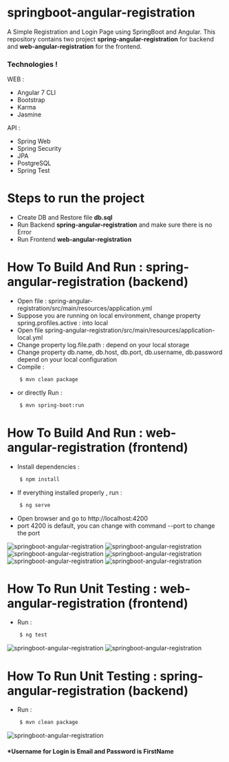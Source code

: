 # springboot-angular-registration
A Simple Registration and Login Page using SpringBoot and Angular. This repository contains two project **spring-angular-registration** for backend and **web-angular-registration** for the frontend.

### Technologies !
WEB :
  - Angular 7 CLI
  - Bootstrap
  - Karma
  - Jasmine
  
API :
  - Spring Web
  - Spring Security
  - JPA
  - PostgreSQL
  - Spring Test
  
# Steps to run the project 
  - Create DB and Restore file **db.sql**
  - Run Backend **spring-angular-registration** and make sure there is no Error
  - Run Frontend **web-angular-registration**
  
# How To Build And Run : spring-angular-registration (backend)
  - Open file : spring-angular-registration/src/main/resources/application.yml
  - Suppose you are running on local environment, change property spring.profiles.active : into local
  - Open file spring-angular-registration/src/main/resources/application-local.yml
  - Change property log.file.path : depend on your local storage
  - Change property db.name, db.host, db.port, db.username, db.password depend on your local configuration
  - Compile : 
```sh
    $ mvn clean package
```  
- or directly Run : 
```sh
    $ mvn spring-boot:run
```  

# How To Build And Run : web-angular-registration (frontend)
  - Install dependencies :
```sh
    $ npm install
```  
  - If everything installed properly , run :
```sh
    $ ng serve
```  
  - Open browser and go to http://localhost:4200
  - port 4200 is default, you can change with command --port to change the port

<img src="https://raw.githubusercontent.com/KNIGHTMASTER/Resources/master/SAR/sar-1.png" alt="springboot-angular-registration"/>

<img src="https://raw.githubusercontent.com/KNIGHTMASTER/Resources/master/SAR/sar-2.png" alt="springboot-angular-registration"/>

<img src="https://raw.githubusercontent.com/KNIGHTMASTER/Resources/master/SAR/sar-3.png" alt="springboot-angular-registration"/>

<img src="https://raw.githubusercontent.com/KNIGHTMASTER/Resources/master/SAR/sar-4.png" alt="springboot-angular-registration"/>

<img src="https://raw.githubusercontent.com/KNIGHTMASTER/Resources/master/SAR/sar-5.png" alt="springboot-angular-registration"/>

<img src="https://raw.githubusercontent.com/KNIGHTMASTER/Resources/master/SAR/sar-6.png" alt="springboot-angular-registration"/>

# How To Run Unit Testing : web-angular-registration (frontend)
  - Run :
```sh
    $ ng test
```  

<img src="https://raw.githubusercontent.com/KNIGHTMASTER/Resources/master/SAR/sar-test-1.png" alt="springboot-angular-registration"/>

<img src="https://raw.githubusercontent.com/KNIGHTMASTER/Resources/master/SAR/sar-test-2.png" alt="springboot-angular-registration"/>

# How To Run Unit Testing : spring-angular-registration (backend)
  - Run :
```sh
    $ mvn clean package
```
<img src="https://raw.githubusercontent.com/KNIGHTMASTER/Resources/master/SAR/sar-test-3.png" alt="springboot-angular-registration"/>

#### *Username for Login is Email and Password is FirstName